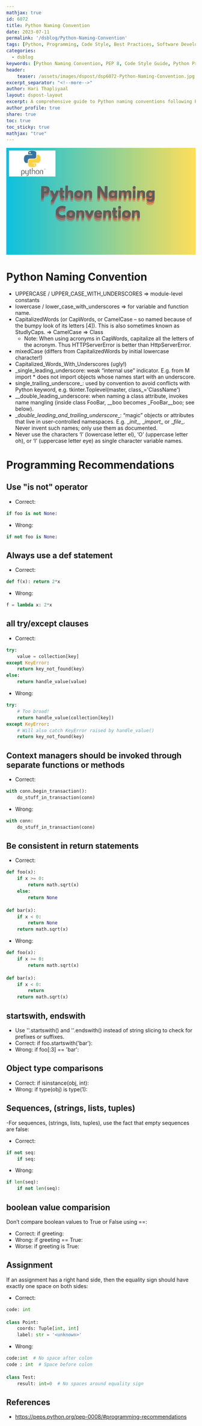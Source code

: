 ```yaml
---
mathjax: true
id: 6072
title: Python Naming Convention
date: 2023-07-11
permalink: '/dsblog/Python-Naming-Convention'
tags: [Python, Programming, Code Style, Best Practices, Software Development, PEP 8] 
categories:
  - dsblog
keywords: [Python Naming Convention, PEP 8, Code Style Guide, Python Programming, Best Practices, Clean Code, Variable Naming, Function Naming]
header:
    teaser: /assets/images/dspost/dsp6072-Python-Naming-Convention.jpg
excerpt_separator: "<!--more-->"   
author: Hari Thapliyaal   
layout: dspost-layout   
excerpt: A comprehensive guide to Python naming conventions following PEP 8 standards. Learn best practices for naming variables, functions, classes, and modules to write clean, maintainable, and Pythonic code.   
author_profile: true   
share: true   
toc: true   
toc_sticky: true 
mathjax: "true"
---
```


![Python Naming Convention](/assets/images/dspost/dsp6072-Python-Naming-Convention.jpg)   

# Python Naming Convention

- UPPERCASE / UPPER_CASE_WITH_UNDERSCORES => module-level constants
- lowercase / lower_case_with_underscores => for variable and function name.
- CapitalizedWords (or CapWords, or CamelCase – so named because of the bumpy look of its letters [4]). This is also sometimes known as StudlyCaps. => CamelCase => Class
	- Note: When using acronyms in CapWords, capitalize all the letters of the acronym. Thus HTTPServerError is better than HttpServerError.
- mixedCase (differs from CapitalizedWords by initial lowercase character!)
- Capitalized_Words_With_Underscores (ugly!)
- \_single_leading_underscore: weak “internal use” indicator. E.g. from M import * does not import objects whose names start with an underscore.
- single_trailing_underscore_: used by convention to avoid conflicts with Python keyword, e.g.
tkinter.Toplevel(master, class_='ClassName')
- \__double_leading_underscore: when naming a class attribute, invokes name mangling (inside class FooBar, __boo becomes _FooBar__boo; see below).
- \__double_leading_and_trailing_underscore__: “magic” objects or attributes that live in user-controlled namespaces. E.g. \__init__, \__import__ or \__file__. Never invent such names; only use them as documented.
- Never use the characters ‘l’ (lowercase letter el), ‘O’ (uppercase letter oh), or ‘I’ (uppercase letter eye) as single character variable names.


# Programming Recommendations
## Use "is not" operator
- Correct:

```python
if foo is not None:
```

- Wrong:
```python 
if not foo is None:
```

## Always use a def statement
- Correct:
```python 
def f(x): return 2*x
```

- Wrong:
```python 
f = lambda x: 2*x
```

## all try/except clauses
- Correct:
```python
try:
    value = collection[key]
except KeyError:
    return key_not_found(key)
else:
    return handle_value(value)
```

- Wrong:
```python 
try:
    # Too broad!
    return handle_value(collection[key])
except KeyError:
    # Will also catch KeyError raised by handle_value()
    return key_not_found(key)
```

## Context managers should be invoked through separate functions or methods	

- Correct:

```python 
with conn.begin_transaction():
    do_stuff_in_transaction(conn)
```

- Wrong:

```python 
with conn:
    do_stuff_in_transaction(conn)
```

## Be consistent in return statements

- Correct:

```python
def foo(x):
    if x >= 0:
        return math.sqrt(x)
    else:
        return None

def bar(x):
    if x < 0:
        return None
    return math.sqrt(x)
```

- Wrong:

```python
def foo(x):
    if x >= 0:
        return math.sqrt(x)

def bar(x):
    if x < 0:
        return
    return math.sqrt(x)
```

## startswith, endswith 
- Use ''.startswith() and ''.endswith() instead of string slicing to check for prefixes or suffixes.		
- Correct:
if foo.startswith('bar'):
- Wrong:
if foo[:3] == 'bar':

## Object type comparisons
- Correct:
if isinstance(obj, int):
- Wrong:
if type(obj) is type(1):

## Sequences, (strings, lists, tuples)
-For sequences, (strings, lists, tuples), use the fact that empty sequences are false:

- Correct:

```python
if not seq:
	if seq:
```
- Wrong:

```python
if len(seq):
	if not len(seq):
```

## boolean value comparision
Don’t compare boolean values to True or False using ==:
- Correct:
if greeting:
- Wrong:
if greeting == True:
- Worse:
if greeting is True:

## Assignment
If an assignment has a right hand side, then the equality sign should have exactly one space on both sides:
- Correct:
```python 
code: int

class Point:
    coords: Tuple[int, int]
    label: str = '<unknown>'
```
- Wrong:
```python
code:int  # No space after colon
code : int  # Space before colon

class Test:
    result: int=0  # No spaces around equality sign
```
	
## References
- https://peps.python.org/pep-0008/#programming-recommendations
